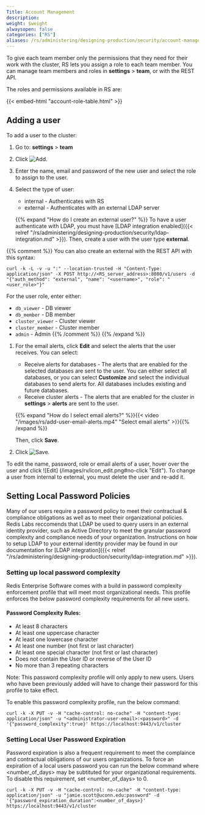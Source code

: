 ```yaml
---
Title: Account Management
description:
weight: $weight
alwaysopen: false
categories: ["RS"]
aliases: /rs/administering/designing-production/security/account-management/
---
```

To give each team member only the permissions that they need for their work with the cluster,
RS lets you assign a role to each team member.
You can manage team members and roles in **settings** > **team**, or with the REST API.

The roles and permissions available in RS are:

{{< embed-html "account-role-table.html" >}}

## Adding a user

To add a user to the cluster:

1. Go to: **settings** > **team**
1. Click ![Add](/images/rs/icon_add.png#no-click "Add").
1. Enter the name, email and password of the new user and select the role to assign to the user.
1. Select the type of user:
    - internal - Authenticates with RS
    - external - Authenticates with an external LDAP server

    {{% expand "How do I create an external user?" %}}
To have a user authenticate with LDAP, you must have [LDAP integration
enabled]({{< relref "/rs/administering/designing-production/security/ldap-integration.md" >}}).
Then, create a user with the user type **external**.

{{% comment %}}
You can also create an external with the REST API with this syntax:

```src
curl -k -L -v -u ":" --location-trusted -H "Content-Type: application/json" -X POST http://<RS_server_address>:8080/v1/users -d "{"auth_method": "external", "name": "<username>", "role": "<user_role>"}"
```

For the user role, enter either:

- `db_viewer` - DB viewer
- `db_member` - DB member
- `cluster_viewer` - Cluster viewer
- `cluster_member` - Cluster member
- `admin` - Admin
{{% /comment %}}
    {{% /expand %}}

1. For the email alerts, click **Edit** and select the alerts that the user receives.
    You can select:
    - Receive alerts for databases - The alerts that are enabled for the selected databases are sent to
      the user. You can either select all databases, or you can select **Customize** and select the
      individual databases to send alerts for.
      All databases includes existing and future databases.
    - Receive cluster alerts - The alerts that are enabled for the cluster in **settings** > **alerts** are sent to the user.

    {{% expand "How do I select email alerts?" %}}{{< video "/images/rs/add-user-email-alerts.mp4" "Select email alerts" >}}{{% /expand %}}

    Then, click **Save**.
1. Click ![Save](/images/rv/icon_save.png#no-click "Save").

To edit the name, password, role or email alerts of a user, hover over the user and click ![Edit]
(/images/rv/icon_edit.png#no-click "Edit"). To change a user from internal to external, you must
delete the user and re-add it.

## Setting Local Password Policies

Many of our users require a password policy to meet their contractual & compliance obligations as well as to meet their organizational policies. Redis Labs reccomends that LDAP be used to query users in an external identity provider, such as Active Directory to meet the granular password complexity and compliance needs of your organization. Instructions on how to setup LDAP to your external identity provider may be found in our documentation for [LDAP integration]({{< relref "/rs/administering/designing-production/security/ldap-integration.md" >}}).

### Setting up local password complexity

Redis Enterprise Software comes with a build in password complexity enforcement profile that will meet most organizational needs. This profile enforces the below password complexity requirements for all new users. 

#### Password Complexity Rules:

- At least 8 characters
- At least one uppercase character
- At least one lowercase character
- At least one number (not first or last character)
- At least one special character (not first or last character)
- Does not contain the User ID or reverse of the User ID
- No more than 3 repeating characters

Note: This password complexity profile will only apply to new users. Users who have been previously added will have to change their password for this profile to take effect.

To enable this password complexity profile, run the below command:

```src
curl -k -X PUT -v -H "cache-control: no-cache" -H "content-type: application/json" -u "<administrator-user-email>:<password>" -d '{"password_complexity":true}' https://localhost:9443/v1/cluster
```

### Setting Local User Password Expiration

Password expiration is also a frequent requirement to meet the complaince and contractual obligations of our users organizations. To force an expiration of a local users password you can run the below command where <number_of_days> may be subtituted for your organizational requirements. To disable this requirement, set <number_of_days> to 0.

```src
curl -k -X PUT -v -H "cache-control: no-cache" -H "content-type: application/json" -u "jamie.scott@uconn.edu:password" -d '{"password_expiration_duration":<number_of_days>}' https://localhost:9443/v1/cluster
```

